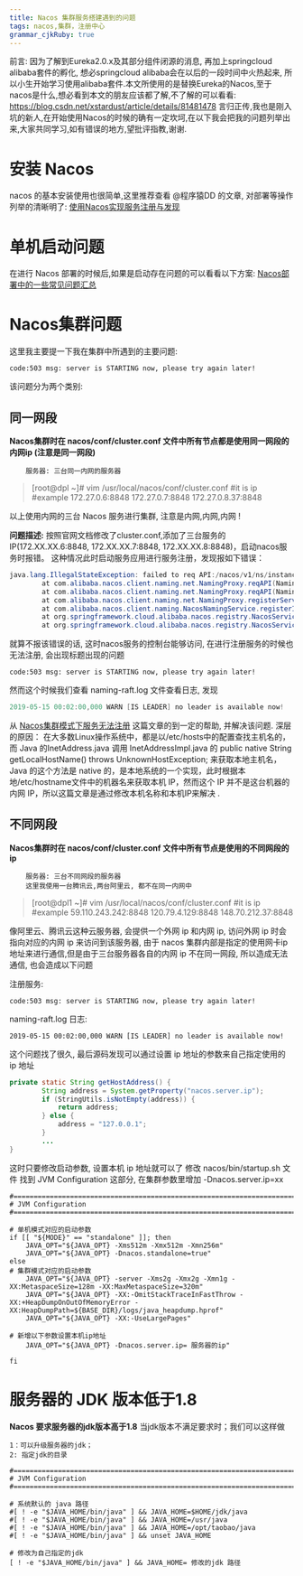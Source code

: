 ```yaml
---
title: Nacos 集群服务搭建遇到的问题
tags: nacos,集群，注册中心
grammar_cjkRuby: true
---
```

前言: 因为了解到Eureka2.0.x及其部分组件闭源的消息, 再加上springcloud alibaba套件的孵化, 想必springcloud alibaba会在以后的一段时间中火热起来, 所以小生开始学习使用alibaba套件.本文所使用的是替换Eureka的Nacos,至于nacos是什么,想必看到本文的朋友应该都了解,不了解的可以看看: <https://blog.csdn.net/xstardust/article/details/81481478>
言归正传,我也是刚入坑的新人,在开始使用Nacos的时候的确有一定坎坷,在以下我会把我的问题列举出来,大家共同学习,如有错误的地方,望批评指教,谢谢.

# 安装 Nacos

nacos 的基本安装使用也很简单,这里推荐查看 @程序猿DD 的文章, 对部署等操作列举的清晰明了:
[使用Nacos实现服务注册与发现](http://blog.didispace.com/spring-cloud-alibaba-1/)

# 单机启动问题

在进行 Nacos 部署的时候后,如果是启动存在问题的可以看看以下方案:
[Nacos部署中的一些常见问题汇总](http://blog.didispace.com/nacos-faqs/)

# Nacos集群问题

这里我主要提一下我在集群中所遇到的主要问题:

```
code:503 msg: server is STARTING now, please try again later!
```
该问题分为两个类别:

## 同一网段

**Nacos集群时在 nacos/conf/cluster.conf 文件中所有节点都是使用同一网段的内网ip (注意是同一网段)**

```
	服务器: 三台同一内网的服务器
```
>
> 
> [root@dpl ~]# vim /usr/local/nacos/conf/cluster.conf
> #it is ip
> #example
> 172.27.0.6:8848
> 172.27.0.7:8848
> 172.27.0.8.37:8848
> 
> 

以上使用内网的三台 Nacos 服务进行集群, 注意是内网,内网,内网 !

**问题描述:**
按照官网文档修改了cluster.conf,添加了三台服务的IP(172.XX.XX.6:8848, 172.XX.XX.7:8848,
172.XX.XX.8:8848)，启动nacos服务时报错。
这种情况此时启动服务应用进行服务注册，发现报如下错误：

```java
java.lang.IllegalStateException: failed to req API:/nacos/v1/ns/instance after all servers([172.XX.XX.2:80]) tried
        at com.alibaba.nacos.client.naming.net.NamingProxy.reqAPI(NamingProxy.java:335)
        at com.alibaba.nacos.client.naming.net.NamingProxy.reqAPI(NamingProxy.java:267)
        at com.alibaba.nacos.client.naming.net.NamingProxy.registerService(NamingProxy.java:167)
        at com.alibaba.nacos.client.naming.NacosNamingService.registerInstance(NacosNamingService.java:170)
        at org.springframework.cloud.alibaba.nacos.registry.NacosServiceRegistry.register(NacosServiceRegistry.java:56)
        at org.springframework.cloud.alibaba.nacos.registry.NacosServiceRegistry.register(NacosServiceRegistry.java:29)
```
就算不报该错误的话, 这时nacos服务的控制台能够访问, 在进行注册服务的时候也无法注册, 会出现标题出现的问题

```
code:503 msg: server is STARTING now, please try again later!

```

然而这个时候我们查看 naming-raft.log 文件查看日志, 发现
```java
2019-05-15 00:02:00,000 WARN [IS LEADER] no leader is available now!

```

从 [Nacos集群模式下服务无法注册](https://www.wandouip.com/t5i92492/) 这篇文章的到一定的帮助, 并解决该问题.
深层的原因： 在大多数Linux操作系统中，都是以/etc/hosts中的配置查找主机名的，而 Java 的InetAddress.java 调用 InetAddressImpl.java 的 public native String getLocalHostName() throws UnknownHostException; 来获取本地主机名，Java 的这个方法是 native 的，是本地系统的一个实现，此时根据本地/etc/hostname文件中的机器名来获取本机 IP，然而这个 IP 并不是这台机器的内网 IP，所以这篇文章是通过修改本机名称和本机IP来解决 .

## 不同网段

**Nacos集群时在 nacos/conf/cluster.conf 文件中所有节点是使用的不同网段的ip**

```
	服务器: 三台不同网段的服务器
	这里我使用一台腾讯云,两台阿里云, 都不在同一内网中
```

> 
> 
> [root@dpl1 ~]# vim /usr/local/nacos/conf/cluster.conf
> #it is ip
> #example
> 59.110.243.242:8848
> 120.79.4.129:8848
> 148.70.212.37:8848
> 
> 

像阿里云、腾讯云这种云服务器, 会提供一个外网 ip 和内网 ip, 访问外网 ip 时会指向对应的内网 ip 来访问到该服务器, 由于 nacos 集群内部是指定的使用网卡ip地址来进行通信,但是由于三台服务器各自的内网 ip 不在同一网段, 所以造成无法通信, 也会造成以下问题

注册服务:

```
code:503 msg: server is STARTING now, please try again later!

```

naming-raft.log 日志:

```
2019-05-15 00:02:00,000 WARN [IS LEADER] no leader is available now!

```

这个问题找了很久, 最后源码发现可以通过设置 ip 地址的参数来自己指定使用的 ip 地址

``` java
private static String getHostAddress() {
        String address = System.getProperty("nacos.server.ip");
        if (StringUtils.isNotEmpty(address)) {
            return address;
        } else {
            address = "127.0.0.1";
        }
		...
}
```
这时只要修改启动参数, 设置本机 ip 地址就可以了
修改 nacos/bin/startup.sh 文件
找到 JVM Configuration 这部分, 在集群参数里增加 -Dnacos.server.ip=xx

```
#===========================================================================================
# JVM Configuration
#===========================================================================================

# 单机模式对应的启动参数
if [[ "${MODE}" == "standalone" ]]; then
    JAVA_OPT="${JAVA_OPT} -Xms512m -Xmx512m -Xmn256m"
    JAVA_OPT="${JAVA_OPT} -Dnacos.standalone=true"
else
# 集群模式对应的启动参数
    JAVA_OPT="${JAVA_OPT} -server -Xms2g -Xmx2g -Xmn1g -XX:MetaspaceSize=128m -XX:MaxMetaspaceSize=320m"
    JAVA_OPT="${JAVA_OPT} -XX:-OmitStackTraceInFastThrow -XX:+HeapDumpOnOutOfMemoryError -XX:HeapDumpPath=${BASE_DIR}/logs/java_heapdump.hprof"
    JAVA_OPT="${JAVA_OPT} -XX:-UseLargePages"

# 新增以下参数设置本机ip地址
    JAVA_OPT="${JAVA_OPT} -Dnacos.server.ip= 服务器的ip"

fi

```

# 服务器的 JDK 版本低于1.8
**Nacos 要求服务器的jdk版本高于1.8**
当jdk版本不满足要求时；我们可以这样做

	1：可以升级服务器的jdk；
	2: 指定jdk的目录
``` 
#===========================================================================================
# JVM Configuration
#===========================================================================================

# 系统默认的 java 路径
#[ ! -e "$JAVA_HOME/bin/java" ] && JAVA_HOME=$HOME/jdk/java
#[ ! -e "$JAVA_HOME/bin/java" ] && JAVA_HOME=/usr/java
#[ ! -e "$JAVA_HOME/bin/java" ] && JAVA_HOME=/opt/taobao/java
#[ ! -e "$JAVA_HOME/bin/java" ] && unset JAVA_HOME

# 修改为自己指定的jdk
[ ! -e "$JAVA_HOME/bin/java" ] && JAVA_HOME= 修改的jdk 路径

```
